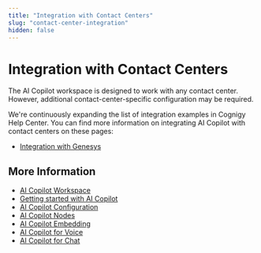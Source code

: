 ```yaml
---
title: "Integration with Contact Centers"
slug: "contact-center-integration"
hidden: false
---
```


# Integration with Contact Centers

The AI Copilot workspace is designed to work with any contact center. However, additional contact-center-specific configuration may be required. 

We're continuously expanding the list of integration examples in Cognigy Help Center. You can find more information on integrating AI Copilot with contact centers on these pages:

- [Integration with Genesys](https://support.cognigy.com/hc/en-us/articles/8726770604572)

## More Information

- [AI Copilot Workspace](overview.md)
- [Getting started with AI Copilot](getting-started.md)
- [AI Copilot Configuration](configuration.md)
- [AI Copilot Nodes](../ai/flow-nodes/ai-copilot/overview.md)
- [AI Copilot Embedding](embedding.md)
- [AI Copilot for Voice](/voice-agent-assist/voice-overview.md)
- [AI Copilot for Chat](chat.md)
